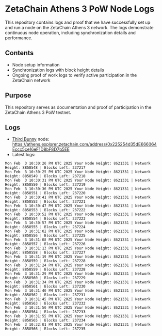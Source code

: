 # ZetaChain Athens 3 PoW Node Logs
This repository contains logs and proof that we have successfully set up and run a node on the ZetaChain Athens 3 network. The logs demonstrate continuous node operation, including synchronization details and performance.

## Contents
- Node setup information
- Synchronization logs with block height details
- Ongoing proof of work logs to verify active participation in the ZetaChain network

## Purpose
This repository serves as documentation and proof of participation in the ZetaChain Athens 3 PoW testnet.

## Logs

- [Third Bunny](https://thirdbunny.xyz/) node: https://athens.explorer.zetachain.com/address/0x225254d35dE666064Eccc5ce16eF1D8bF8D7b5EE
- Latest logs:
```
Mon Feb  3 10:30:20 PM UTC 2025 Your Node Height: 8621331 | Network Height: 8858548 | Blocks Left: 237217
Mon Feb  3 10:30:25 PM UTC 2025 Your Node Height: 8621331 | Network Height: 8858549 | Blocks Left: 237218
Mon Feb  3 10:30:31 PM UTC 2025 Your Node Height: 8621331 | Network Height: 8858550 | Blocks Left: 237219
Mon Feb  3 10:30:36 PM UTC 2025 Your Node Height: 8621331 | Network Height: 8858551 | Blocks Left: 237220
Mon Feb  3 10:30:41 PM UTC 2025 Your Node Height: 8621331 | Network Height: 8858552 | Blocks Left: 237221
Mon Feb  3 10:30:47 PM UTC 2025 Your Node Height: 8621331 | Network Height: 8858553 | Blocks Left: 237222
Mon Feb  3 10:30:52 PM UTC 2025 Your Node Height: 8621331 | Network Height: 8858554 | Blocks Left: 237223
Mon Feb  3 10:30:57 PM UTC 2025 Your Node Height: 8621331 | Network Height: 8858555 | Blocks Left: 237224
Mon Feb  3 10:31:02 PM UTC 2025 Your Node Height: 8621331 | Network Height: 8858556 | Blocks Left: 237225
Mon Feb  3 10:31:08 PM UTC 2025 Your Node Height: 8621331 | Network Height: 8858557 | Blocks Left: 237226
Mon Feb  3 10:31:13 PM UTC 2025 Your Node Height: 8621331 | Network Height: 8858558 | Blocks Left: 237227
Mon Feb  3 10:31:19 PM UTC 2025 Your Node Height: 8621331 | Network Height: 8858559 | Blocks Left: 237228
Mon Feb  3 10:31:24 PM UTC 2025 Your Node Height: 8621331 | Network Height: 8858559 | Blocks Left: 237228
Mon Feb  3 10:31:29 PM UTC 2025 Your Node Height: 8621331 | Network Height: 8858560 | Blocks Left: 237229
Mon Feb  3 10:31:34 PM UTC 2025 Your Node Height: 8621331 | Network Height: 8858561 | Blocks Left: 237230
Mon Feb  3 10:31:40 PM UTC 2025 Your Node Height: 8621331 | Network Height: 8858562 | Blocks Left: 237231
Mon Feb  3 10:31:45 PM UTC 2025 Your Node Height: 8621331 | Network Height: 8858563 | Blocks Left: 237232
Mon Feb  3 10:31:50 PM UTC 2025 Your Node Height: 8621331 | Network Height: 8858564 | Blocks Left: 237233
Mon Feb  3 10:31:55 PM UTC 2025 Your Node Height: 8621331 | Network Height: 8858565 | Blocks Left: 237234
Mon Feb  3 10:32:01 PM UTC 2025 Your Node Height: 8621331 | Network Height: 8858566 | Blocks Left: 237235
```
